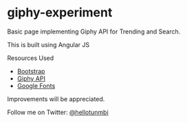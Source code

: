# giphy-experiment
Basic page implementing Giphy API for Trending and Search.

This is built using Angular JS

Resources Used
- [Bootstrap](http://getbootstrap.com)
- [Giphy API](https://developers.giphy.com)
- [Google Fonts](https://fonts.google.com)

Improvements will be appreciated.

Follow me on Twitter: [@hellotunmbi](https://www.twitter.com/hellotunmbi)
